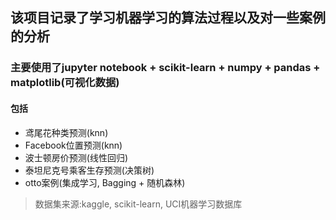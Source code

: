 ## 该项目记录了学习机器学习的算法过程以及对一些案例的分析
### 主要使用了jupyter notebook + scikit-learn + numpy + pandas + matplotlib(可视化数据)
#### 包括
- 鸢尾花种类预测(knn)
- Facebook位置预测(knn)
- 波士顿房价预测(线性回归)
- 泰坦尼克号乘客生存预测(决策树)
- otto案例(集成学习, Bagging + 随机森林)

> 数据集来源:kaggle, scikit-learn, UCI机器学习数据库 